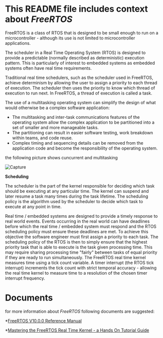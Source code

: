 # This README file includes context about *FreeRTOS* 

FreeRTOS is a class of RTOS that is designed to be small enough to run on a microcontroller - although its use is not limited to microcontroller applications.

The scheduler in a Real Time Operating System (RTOS) is designed to provide a predictable (normally described as deterministic) execution pattern. This is particularly of interest
to embedded systems as embedded systems often have real time requirements.

Traditional real time schedulers, such as the scheduler used in FreeRTOS, achieve determinism by allowing the user to assign a priority to each thread of execution. The scheduler
then uses the priority to know which thread of execution to run next. In FreeRTOS, a thread of execution is called a task.

The use of a multitasking operating system can simplify the design of what would otherwise be a complex software application:
* The multitasking and inter-task communications features of the operating system allow the complex application to be partitioned into a set of smaller and more manageable tasks.
* The partitioning can result in easier software testing, work breakdown within teams, and code reuse.
* Complex timing and sequencing details can be removed from the application code and become the responsibility of the operating system.

the following picture shows cuncurrent and multitasking

![Capture](https://user-images.githubusercontent.com/80719599/112216219-df785b80-8c3e-11eb-9a7f-19ecfcae5345.PNG)

**Scheduling**

The scheduler is the part of the kernel responsible for deciding which task should be executing at any particular time. The kernel can suspend and later resume a task many times
during the task lifetime. The scheduling policy is the algorithm used by the scheduler to decide which task to execute at any point in time.

 Real time / embedded systems are designed to provide a timely response to real world events. Events occurring in the real world can have deadlines before which the real time /
 embedded system must respond and the RTOS scheduling policy must ensure these deadlines are met.
 To achieve this objective the software engineer must first assign a priority to each task. The scheduling policy of the RTOS is then to simply ensure that the highest priority
 task that is able to execute is the task given processing time. This may require sharing processing time "fairly" between tasks of equal priority if they are ready to run
 simultaneously. 
 The FreeRTOS real time kernel measures time using a tick count variable. A timer interrupt (the RTOS tick interrupt) increments the tick count with strict temporal accuracy -
 allowing the real time kernel to measure time to a resolution of the chosen timer interrupt frequency.
 
 # Documents
 for more information about _FreeRTOS_ following documents are suggested:
 
 *[FreeRTOS V10.0.0 Reference Manual](https://www.freertos.org/fr-content-src/uploads/2018/07/FreeRTOS_Reference_Manual_V10.0.0.pdf)
 
 *[Mastering the FreeRTOS Real Time Kernel - a Hands On Tutorial Guide](https://www.freertos.org/fr-content-src/uploads/2018/07/161204_Mastering_the_FreeRTOS_Real_Time_Kernel-A_Hands-On_Tutorial_Guide.pdf)
 
 

